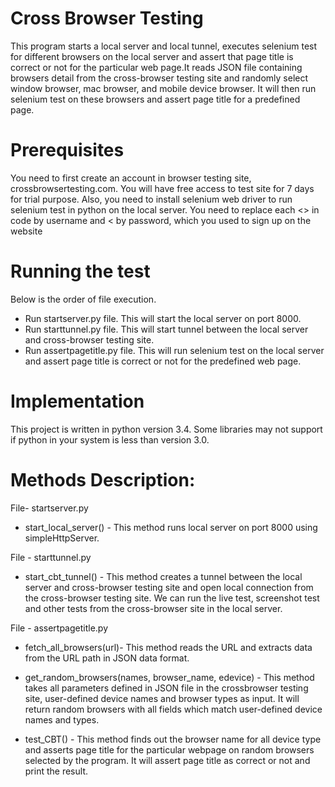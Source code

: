 # Cross Browser Testing
This program starts a local server and local tunnel, executes selenium test for different browsers on the local server and assert that page title is correct or not for the particular web page.It reads JSON file containing browsers detail from the cross-browser testing site and randomly select window browser, mac browser, and mobile device browser. It will then run selenium test on these browsers and assert page title for a predefined page.

# Prerequisites
You need to first create an account in browser testing site, crossbrowsertesting.com. You will have free access to test site for 7 days for trial purpose. Also, you need to install selenium web driver to run selenium test in python on the local server.
You need to replace each <<username>> in code by username and <<password> by password, which you used to sign up on the website

# Running the test
Below is the order of file execution.
* Run startserver.py file. This will start the local server on port 8000.
* Run starttunnel.py file. This will start tunnel between the local server and cross-browser testing site.
* Run assertpagetitle.py file. This will run selenium test on the local server and assert page title is correct or not for the predefined web page.

# Implementation
This project is written in python version 3.4. Some libraries may not support if python in your system is less than version 3.0.

# Methods Description:
File- startserver.py
* start_local_server() - This method runs local server on port 8000 using simpleHttpServer.

File - starttunnel.py
* start_cbt_tunnel() - This method creates a tunnel between the local server and cross-browser testing site and open local connection from the cross-browser testing site. We can run the live test, screenshot test and other tests from the cross-browser site in the local server.

File - assertpagetitle.py
* fetch_all_browsers(url)- This method reads the URL and extracts data from the URL path in JSON data format.

* get_random_browsers(names, browser_name, edevice) - This method takes all parameters defined in JSON file in the crossbrowser testing site, user-defined device names and browser types as input. It will return random browsers with all fields which match user-defined device names and types.

* test_CBT() - This method finds out the browser name for all device type and asserts page title for the particular webpage on random browsers selected by the program. It will assert page title as correct or not and print the result.
